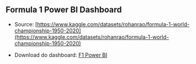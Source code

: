 ## Formula 1 Power BI Dashboard

- Source: [https://www.kaggle.com/datasets/rohanrao/formula-1-world-championship-1950-2020](https://www.kaggle.com/datasets/rohanrao/formula-1-world-championship-1950-2020)

- Download do dashboard: [F1 Power BI](https://github.com/PericlesSavio/F1/raw/main/F1.pbix)
